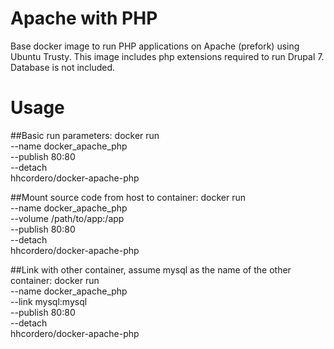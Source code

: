 # Apache with PHP

Base docker image to run PHP applications on Apache (prefork) using Ubuntu Trusty. This image includes php extensions required to run Drupal 7. Database is not included.

# Usage

##Basic run parameters:
            docker run \
                        --name docker_apache_php \
                        --publish 80:80 \
                        --detach \
                    hhcordero/docker-apache-php

##Mount source code from host to container:
            docker run \
                        --name docker_apache_php \
                        --volume /path/to/app:/app \
                        --publish 80:80 \
                        --detach \
                    hhcordero/docker-apache-php

##Link with other container, assume mysql as the name of the other container:
            docker run \
                        --name docker_apache_php \
                        --link mysql:mysql \
                        --publish 80:80 \
                        --detach \
                    hhcordero/docker-apache-php
